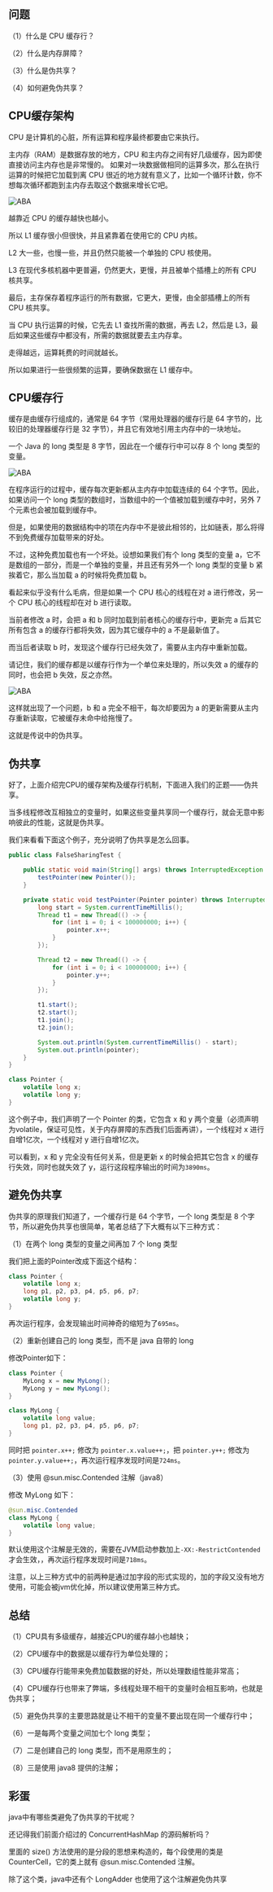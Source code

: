 ## 问题

（1）什么是 CPU 缓存行？

（2）什么是内存屏障？

（3）什么是伪共享？

（4）如何避免伪共享？

## CPU缓存架构

CPU 是计算机的心脏，所有运算和程序最终都要由它来执行。

主内存（RAM）是数据存放的地方，CPU 和主内存之间有好几级缓存，因为即使直接访问主内存也是非常慢的。 如果对一块数据做相同的运算多次，那么在执行运算的时候把它加载到离 CPU 很近的地方就有意义了，比如一个循环计数，你不想每次循环都跑到主内存去取这个数据来增长它吧。

![ABA](https://gitee.com/alan-tang-tt/yuan/raw/master/死磕%20java并发包/resource/false-sharing1.png)

越靠近 CPU 的缓存越快也越小。

所以 L1 缓存很小但很快，并且紧靠着在使用它的 CPU 内核。

L2 大一些，也慢一些，并且仍然只能被一个单独的 CPU 核使用。

L3 在现代多核机器中更普遍，仍然更大，更慢，并且被单个插槽上的所有 CPU 核共享。

最后，主存保存着程序运行的所有数据，它更大，更慢，由全部插槽上的所有 CPU 核共享。

当 CPU 执行运算的时候，它先去 L1 查找所需的数据，再去 L2，然后是 L3，最后如果这些缓存中都没有，所需的数据就要去主内存拿。

走得越远，运算耗费的时间就越长。

所以如果进行一些很频繁的运算，要确保数据在 L1 缓存中。

## CPU缓存行

缓存是由缓存行组成的，通常是 64 字节（常用处理器的缓存行是 64 字节的，比较旧的处理器缓存行是 32 字节），并且它有效地引用主内存中的一块地址。

一个 Java 的 long 类型是 8 字节，因此在一个缓存行中可以存 8 个 long 类型的变量。

![ABA](https://gitee.com/alan-tang-tt/yuan/raw/master/死磕%20java并发包/resource/false-sharing2.png)

在程序运行的过程中，缓存每次更新都从主内存中加载连续的 64 个字节。因此，如果访问一个 long 类型的数组时，当数组中的一个值被加载到缓存中时，另外 7 个元素也会被加载到缓存中。

但是，如果使用的数据结构中的项在内存中不是彼此相邻的，比如链表，那么将得不到免费缓存加载带来的好处。

不过，这种免费加载也有一个坏处。设想如果我们有个 long 类型的变量 a，它不是数组的一部分，而是一个单独的变量，并且还有另外一个 long 类型的变量 b 紧挨着它，那么当加载 a 的时候将免费加载 b。

看起来似乎没有什么毛病，但是如果一个 CPU 核心的线程在对 a 进行修改，另一个 CPU 核心的线程却在对 b 进行读取。

当前者修改 a 时，会把 a 和 b 同时加载到前者核心的缓存行中，更新完 a 后其它所有包含 a 的缓存行都将失效，因为其它缓存中的 a 不是最新值了。

而当后者读取 b 时，发现这个缓存行已经失效了，需要从主内存中重新加载。

请记住，我们的缓存都是以缓存行作为一个单位来处理的，所以失效 a 的缓存的同时，也会把 b 失效，反之亦然。

![ABA](https://gitee.com/alan-tang-tt/yuan/raw/master/死磕%20java并发包/resource/false-sharing3.png)

这样就出现了一个问题，b 和 a 完全不相干，每次却要因为 a 的更新需要从主内存重新读取，它被缓存未命中给拖慢了。

这就是传说中的伪共享。

## 伪共享

好了，上面介绍完CPU的缓存架构及缓存行机制，下面进入我们的正题——伪共享。

当多线程修改互相独立的变量时，如果这些变量共享同一个缓存行，就会无意中影响彼此的性能，这就是伪共享。

我们来看看下面这个例子，充分说明了伪共享是怎么回事。

```java
public class FalseSharingTest {

    public static void main(String[] args) throws InterruptedException {
        testPointer(new Pointer());
    }

    private static void testPointer(Pointer pointer) throws InterruptedException {
        long start = System.currentTimeMillis();
        Thread t1 = new Thread(() -> {
            for (int i = 0; i < 100000000; i++) {
                pointer.x++;
            }
        });

        Thread t2 = new Thread(() -> {
            for (int i = 0; i < 100000000; i++) {
                pointer.y++;
            }
        });

        t1.start();
        t2.start();
        t1.join();
        t2.join();

        System.out.println(System.currentTimeMillis() - start);
        System.out.println(pointer);
    }
}

class Pointer {
    volatile long x;
    volatile long y;
}
```

这个例子中，我们声明了一个 Pointer 的类，它包含 x 和 y 两个变量（必须声明为volatile，保证可见性，关于内存屏障的东西我们后面再讲），一个线程对 x 进行自增1亿次，一个线程对 y 进行自增1亿次。

可以看到，x 和 y 完全没有任何关系，但是更新 x 的时候会把其它包含 x 的缓存行失效，同时也就失效了 y，运行这段程序输出的时间为`3890ms`。

## 避免伪共享

伪共享的原理我们知道了，一个缓存行是 64 个字节，一个 long 类型是 8 个字节，所以避免伪共享也很简单，笔者总结了下大概有以下三种方式：

（1）在两个 long 类型的变量之间再加 7 个 long 类型

我们把上面的Pointer改成下面这个结构：

```java
class Pointer {
    volatile long x;
    long p1, p2, p3, p4, p5, p6, p7;
    volatile long y;
}
```

再次运行程序，会发现输出时间神奇的缩短为了`695ms`。

（2）重新创建自己的 long 类型，而不是 java 自带的 long

修改Pointer如下：

```java
class Pointer {
    MyLong x = new MyLong();
    MyLong y = new MyLong();
}

class MyLong {
    volatile long value;
    long p1, p2, p3, p4, p5, p6, p7;
}
```

同时把 `pointer.x++;` 修改为 `pointer.x.value++;`，把 `pointer.y++;` 修改为 `pointer.y.value++;`，再次运行程序发现时间是`724ms`。

（3）使用 @sun.misc.Contended 注解（java8）

修改 MyLong 如下：

```java
@sun.misc.Contended
class MyLong {
    volatile long value;
}
```

默认使用这个注解是无效的，需要在JVM启动参数加上`-XX:-RestrictContended`才会生效，，再次运行程序发现时间是`718ms`。

注意，以上三种方式中的前两种是通过加字段的形式实现的，加的字段又没有地方使用，可能会被jvm优化掉，所以建议使用第三种方式。

## 总结

（1）CPU具有多级缓存，越接近CPU的缓存越小也越快；

（2）CPU缓存中的数据是以缓存行为单位处理的；

（3）CPU缓存行能带来免费加载数据的好处，所以处理数组性能非常高；

（4）CPU缓存行也带来了弊端，多线程处理不相干的变量时会相互影响，也就是伪共享；

（5）避免伪共享的主要思路就是让不相干的变量不要出现在同一个缓存行中；

（6）一是每两个变量之间加七个 long 类型；

（7）二是创建自己的 long 类型，而不是用原生的；

（8）三是使用 java8 提供的注解；

## 彩蛋

java中有哪些类避免了伪共享的干扰呢？

还记得我们前面介绍过的 ConcurrentHashMap 的源码解析吗？

里面的 size() 方法使用的是分段的思想来构造的，每个段使用的类是 CounterCell，它的类上就有 @sun.misc.Contended 注解。


除了这个类，java中还有个 LongAdder 也使用了这个注解避免伪共享

